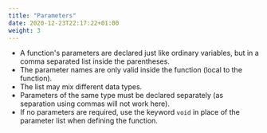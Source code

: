 ```yaml
---
title: "Parameters"
date: 2020-12-23T22:17:22+01:00
weight: 3
---
```


- A function's parameters are declared just like ordinary variables, but in a comma separated list inside the parentheses.
- The parameter names are only valid inside the function (local to the function).
- The list may mix different data types.
- Parameters of the same type must be declared separately (as separation using commas will not work here).
- If no parameters are required, use the keyword `void` in place of the parameter list when defining the function.